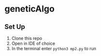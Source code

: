 # geneticAlgo
## Set Up
1. Clone this repo
2. Open in IDE of choice
3. In the terminal enter `python3 mp2.py` to run